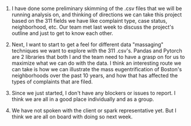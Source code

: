 1. I have done some preliminary skimming of the .csv files
that we will be running analysis on, and thinking of directions
we can take this project based on the 311 fields we have like complaint type,
case status, neighborhood, etc. Our team met last week to discuss the project's
outline and just to get to know each other.

2. Next, I want to start to get a feel for different data "massaging" techniques we
want to explore with the 311 .csv's. Pandas and Pytorch are 2 libraries that both I and
the team need to have a grasp on for us to maximize what we can do with the data. I think 
an interesting route we can take is how we can illustrate the mass eugentrification of Boston's
neighborhoods over the past 10 years, and how that has affected the types of complaints that
are filed.

3. Since we just started, I don't have any blockers or issues to report. I think we are all
in a good place individually and as a group.

4. We have not spoken with the client or spark representative yet. But I think we are all on board
with doing so next week.
